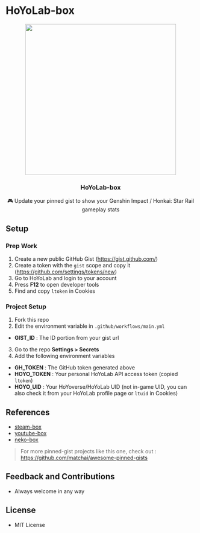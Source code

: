 # HoYoLab-box

<div align = center>
  <img src = 'https://github.com/yangchang-n/HoYoLab-box/assets/104478650/9c154a44-6c47-462d-8c47-3a0dc9d1d0ab' width = '400'>
  <h3 align = 'center'>HoYoLab-box</h3>
  <p align = 'center'>🎮 Update your pinned gist to show your Genshin Impact / Honkai: Star Rail gameplay stats</p>
</div>


## Setup

### Prep Work
1. Create a new public GitHub Gist (https://gist.github.com/)
2. Create a token with the `gist` scope and copy it (https://github.com/settings/tokens/new)
3. Go to HoYoLab and login to your account
4. Press **F12** to open developer tools
5. Find and copy `ltoken` in Cookies

### Project Setup
1. Fork this repo
2. Edit the environment variable in `.github/workflows/main.yml`
- **GIST_ID** : The ID portion from your gist url
3. Go to the repo **Settings > Secrets**
4. Add the following environment variables
- **GH_TOKEN** : The GitHub token generated above
- **HOYO_TOKEN** : Your personal HoYoLab API access token (copied `ltoken`)
- **HOYO_UID** : Your HoYoverse/HoYoLab UID (not in-game UID, you can also check it from your HoYoLab profile page or `ltuid` in Cookies)


## References
- [steam-box](https://github.com/YouEclipse/steam-box)
- [youtube-box](https://github.com/SinaKhalili/youtube-box)
- [neko-box](https://github.com/RangerDigital/neko-box)
> For more pinned-gist projects like this one, check out : https://github.com/matchai/awesome-pinned-gists


## Feedback and Contributions
- Always welcome in any way


## License
- MIT License
